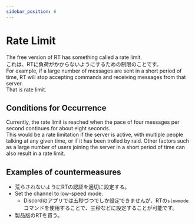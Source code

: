 ```yaml
---
sidebar_position: 6
---
```


# Rate Limit
The free version of RT has something called a rate limit.  
これは、RTに負荷がかからないようにするための制限のことです。  
For example, if a large number of messages are sent in a short period of time, RT will stop accepting commands and receiving messages from that server.  
That is rate limit.
## Conditions for Occurrence
Currently, the rate limit is reached when the pace of four messages per second continues for about eight seconds.  
This would be a rate limitation if the server is active, with multiple people talking at any given time, or if it has been trolled by raid. Other factors such as a large number of users joining the server in a short period of time can also result in a rate limit.
## Examples of countermeasures
- 荒らされないようにRTの認証を適切に設定する。
- Set the channel to low-speed mode.
  - Discordのアプリでは五秒づつでしか設定できませんが、RTの`slowmode`コマンドを使用することで、三秒などに設定することが可能です。
- 製品版のRTを買う。
